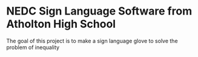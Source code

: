 # NEDC Sign Language Software from Atholton High School
The goal of this project is to make a sign language glove to solve the problem of inequality
